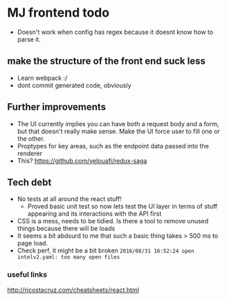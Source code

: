 # MJ frontend todo

- Doesn't work when config has regex because it doesnt know how to parse it.

## make the structure of the front end suck less
- Learn webpack :/
- dont commit generated code, obviously

## Further improvements
- The UI currently implies you can have both a request body and a form, but that doesn't really make sense. Make the UI force user to fill one or the other.
- Proptypes for key areas, such as the endpoint data passed into the renderer
- This? https://github.com/yelouafi/redux-saga

## Tech debt
- No tests at all around the react stuff!
  - Proved basic unit test so now lets test the UI layer in terms of stuff appearing and its interactions with the API first
- CSS is a mess, needs to be tidied. Is there a tool to remove unused things because there will be loads
- It seems a bit abdsurd to me that such a basic thing takes > 500 ms to page load. 
- Check perf, it might be a bit broken `2016/08/31 16:52:24 open intelv2.yaml: too many open files`

### useful links

http://ricostacruz.com/cheatsheets/react.html
